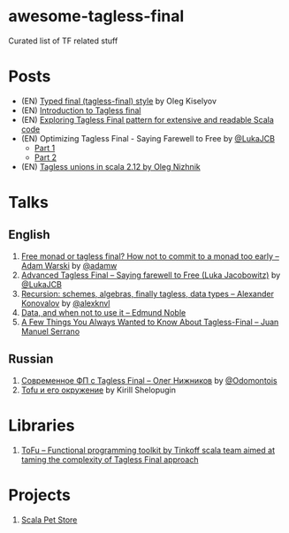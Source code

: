 # awesome-tagless-final
Curated list of TF related stuff

# Posts

- (EN) [Typed final (tagless-final) style](http://okmij.org/ftp/tagless-final/index.html) by Oleg Kiselyov
- (EN) [Introduction to Tagless final](https://www.beyondthelines.net/programming/introduction-to-tagless-final/)
- (EN) [Exploring Tagless Final pattern for extensive and readable Scala code](https://blog.scalac.io/exploring-tagless-final.html)
- (EN) Optimizing Tagless Final - Saying Farewell to Free by [@LukaJCB](https://github.com/LukaJCB)
  - [Part 1](https://typelevel.org/blog/2017/12/27/optimizing-final-tagless.html)
  - [Part 2](https://typelevel.org/blog/2018/06/27/optimizing-tagless-final-2.html)
- (EN) [Tagless unions in scala 2.12 by Oleg Nizhnik](https://medium.com/@odomontois/tagless-unions-in-scala-2-12-55ab0100c2ff)

# Talks

## English
1. [Free monad or tagless final? How not to commit to a monad too early – Adam Warski](https://www.youtube.com/watch?v=IhVdU4Xiz2U) by [@adamw](https://github.com/adamw)
1. [Advanced Tagless Final – Saying farewell to Free (Luka Jacobowitz)](https://www.youtube.com/watch?v=E9iRYNuTIYA) by [@LukaJCB](https://github.com/LukaJCB)
1. [Recursion: schemes, algebras, finally tagless, data types – Alexander Konovalov](https://www.youtube.com/watch?v=q_xPKaAcWtI) by [@alexknvl](https://github.com/alexknvl)
1. [Data, and when not to use it – Edmund Noble](https://www.youtube.com/watch?v=q6JCvdMWtmo)
1. [A Few Things You Always Wanted to Know About Tagless-Final – Juan Manuel Serrano](https://www.youtube.com/watch?v=gPHo6moN9Uk)

## Russian
1. [Современное ФП с Tagless Final – Олег Нижников](https://www.youtube.com/watch?v=sWEtnq0ReZA) by [@Odomontois](https://github.com/Odomontois)
1. [Tofu и его окружение](https://www.youtube.com/watch?v=oNMCLMap2bo) by Kirill Shelopugin

# Libraries
1. [ToFu – Functional programming toolkit by Tinkoff scala team aimed at taming the complexity of Tagless Final approach](https://github.com/TinkoffCreditSystems/tofu)

# Projects

1. [Scala Pet Store](https://github.com/pauljamescleary/scala-pet-store)
